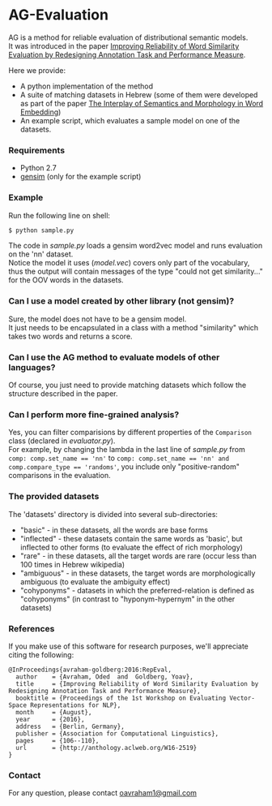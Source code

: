 # AG-Evaluation

AG is a method for reliable evaluation of distributional semantic models.  
It was introduced in the paper [Improving Reliability of Word Similarity Evaluation by Redesigning Annotation Task and Performance Measure](https://aclweb.org/anthology/W/W16/W16-2519.pdf). 

Here we provide:
- A python implementation of the method
- A suite of matching datasets in Hebrew (some of them were developed as part of the paper [The Interplay of Semantics and Morphology in Word Embedding](https://www.aclweb.org/anthology/E/E17/E17-2067.pdf))
- An example script, which evaluates a sample model on one of the datasets.

### Requirements
- Python 2.7
- [gensim](https://radimrehurek.com/gensim/install.html) (only for the example script)

### Example
Run the following line on shell:
```sh
$ python sample.py
```
The code in *sample.py* loads a gensim word2vec model and runs evaluation on the 'nn' dataset.  
Notice the model it uses (*model.vec*) covers only part of the vocabulary, thus the output will contain messages of the type "could not get similarity..." for the OOV words in the datasets.

### Can I use a model created by other library (not gensim)?
Sure, the model does not have to be a gensim model.  
It just needs to be encapsulated in a class with a method "similarity" which takes two words and returns a score.

### Can I use the AG method to evaluate models of other languages?
Of course, you just need to provide matching datasets which follow the structure described in the paper.

### Can I perform more fine-grained analysis?
Yes, you can filter comparisions by different properties of the `Comparison` class (declared in *evaluator.py*).  
For example, by changing the lambda in the last line of *sample.py* from `comp: comp.set_name == 'nn'` to `comp: comp.set_name == 'nn' and comp.compare_type == 'randoms'`, you include only "positive-random" comparisons in the evaluation.

### The provided datasets
The 'datasets' directory is divided into several sub-directories: 
* "basic" - in these datasets, all the words are base forms
* "inflected" - these datasets contain the same words as 'basic', but inflected to other forms (to evaluate the effect of rich morphology)
* "rare" - in these datasets, all the target words are rare (occur less than 100 times in Hebrew wikipedia)
* "ambiguous" - in these datasets, the target words are morphologically ambiguous (to evaluate the ambiguity effect)
* "cohyponyms" - datasets in which the preferred-relation is defined as "cohyponyms" (in contrast to "hyponym-hypernym" in the other datasets)

### References
If you make use of this software for research purposes, we'll appreciate citing the following:

	@InProceedings{avraham-goldberg:2016:RepEval,
	  author    = {Avraham, Oded  and  Goldberg, Yoav},
	  title     = {Improving Reliability of Word Similarity Evaluation by Redesigning Annotation Task and Performance Measure},
	  booktitle = {Proceedings of the 1st Workshop on Evaluating Vector-Space Representations for NLP},
	  month     = {August},
	  year      = {2016},
	  address   = {Berlin, Germany},
	  publisher = {Association for Computational Linguistics},
	  pages     = {106--110},
	  url       = {http://anthology.aclweb.org/W16-2519}
	}

### Contact
For any question, please contact oavraham1@gmail.com
